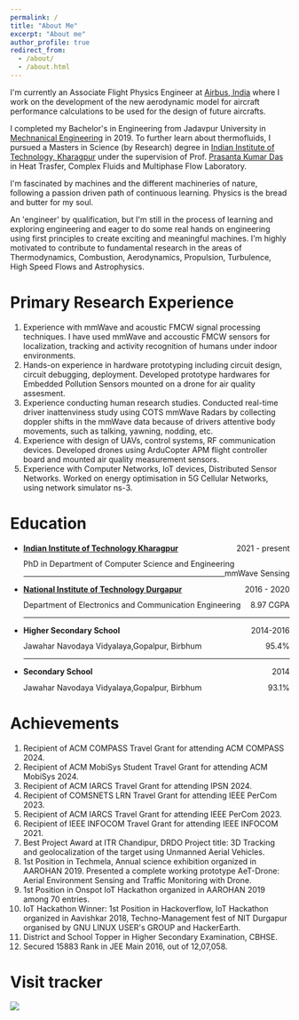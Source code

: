 ```yaml
---
permalink: /
title: "About Me"
excerpt: "About me"
author_profile: true
redirect_from: 
  - /about/
  - /about.html
---
```


 I'm currently an Associate Flight Physics Engineer at <a href="https://www.airbus.com/en">Airbus, India</a> where I work on the development of the new aerodynamic model for aircraft performance calculations to be used for the design of future aircrafts.

I completed my Bachelor's in Engineering from Jadavpur University in [Mechnanical Engineering](https://jadavpuruniversity.in/academics/mechanical-engineering/) in 2019. To further learn about thermofluids, I pursued a Masters in Science (by Research) degree in [Indian Institute of Technology, Kharagpur](https://www.iitkgp.ac.in/) under the supervision of Prof. [ Prasanta Kumar Das](https://www.iitkgp.ac.in/department/ME/faculty/me-pkd) in Heat Trasfer, Complex Fluids and Multiphase Flow Laboratory. 

 I'm fascinated by machines and the different machineries of nature, following a passion driven path of continuous learning. Physics is the bread and butter for my soul. 
          
 An 'engineer' by qualification, but I'm still in the process of learning and exploring engineering and eager to do some real hands on engineering using first principles to create exciting and meaningful machines. I'm highly motivated to contribute to fundamental research in the areas of Thermodynamics, Combustion, Aerodynamics, Propulsion, Turbulence, High Speed Flows and Astrophysics.
          

<!-- I am currently a research scholar in the Department of [Computer Science and Engineering](http://cse.iitkgp.ac.in/) at IIT Kharagpur, West Bengal. I am pursuing my Ph.D. under the supervision of Prof. [Sandip Chakraborty](https://cse.iitkgp.ac.in/~sandipc/). I am also a member of the research group [Ubiquitous Networked Systems Lab (UbiNet)](https://cse.iitkgp.ac.in/resgrp/ubinet/). 

 Moreover, as a Visiting Postgraduate Research Student at the esteemed School of Computing and Information Systems at Singapore Management University ([SMU](https://www.smu.edu.sg/)), I am engaged in research work within the dynamic domain of the Human-Machine Collaborative Systems LAB, collaborating closely with [Prof. Archan Misra](https://sites.google.com/view/archan-misra) and [Prof. Thivya Kandappu](https://faculty.smu.edu.sg/profile/thivya-kandappu-541). 

My research interests include the areas of Millimeter Wave Sensing, FMCW Radars, HCI, Next generation cellular networks, Embedded systems, IoT, UAV, etc.-->


Primary Research Experience
======
1. Experience with mmWave and acoustic FMCW signal processing techniques. I have used mmWave and accoustic FMCW  sensors for localization, tracking and activity recognition of humans under indoor environments.
1. Hands-on experience in hardware prototyping including circuit design, circuit debugging, deployment. Developed prototype hardwares for Embedded Pollution Sensors mounted on a drone for air quality assesment. 
1. Experience conducting human research studies. Conducted real-time driver inattenviness study using COTS mmWave Radars by collecting doppler shifts in the mmWave data because of drivers attentive body movements, such as talking, yawning, nodding, etc. 
1. Experience with design of UAVs, control systems, RF communication devices. Developed drones using ArduCopter APM flight controller board and mounted air quality measurement sensors.
1. Experience with Computer Networks, IoT devices, Distributed Sensor Networks. Worked on energy optimisation in 5G Cellular Networks, using network simulator ns-3.

Education
======
* <p style="margin-bottom: 1em;  margin-top: 1em;"><a href="http://iitkgp.ac.in/"><strong>Indian Institute of Technology Kharagpur </strong></a> <span style="float: right; ">2021 - present</span></p><p style="margin-bottom: 0em;  margin-top: -0.2em;">PhD in Department of Computer Science and Engineering <span style="float: right; ">mmWave Sensing</span></p><hr />
* <p style="margin-bottom: 1em;  margin-top: 1em;"><a href="https://nitdgp.ac.in/"> <strong>National Institute of Technology Durgapur </strong></a> <span style="float: right; ">2016 - 2020</span></p><p style="margin-bottom: 0em;  margin-top: -0.2em;">Department of Electronics and Communication Engineering <span style="float: right; ">8.97 CGPA</span></p><hr />
* <p style="margin-bottom: 1em;  margin-top: 1em;"><strong>Higher Secondary School</strong> <span style="float: right; ">2014-2016</span></p><p style="margin-bottom: 0em;  margin-top: -0.2em;">Jawahar Navodaya Vidyalaya,Gopalpur, Birbhum <span style="float: right; ">95.4%</span></p><hr />
* <p style="margin-bottom: 1em;  margin-top: 1em;"><strong>Secondary School</strong> <span style="float: right; ">2014</span></p><p style="margin-bottom: 1em;  margin-top: -0.2em;">Jawahar Navodaya Vidyalaya,Gopalpur, Birbhum <span style="float: right; ">93.1%</span></p>

Achievements
======
1. Recipient of ACM COMPASS Travel Grant for attending ACM COMPASS 2024.
2. Recipient of ACM MobiSys Student Travel Grant for attending ACM MobiSys 2024.
3. Recipient of ACM IARCS Travel Grant for attending IPSN 2024.
4. Recipient of COMSNETS LRN Travel Grant for attending IEEE PerCom 2023.
5. Recipient of ACM IARCS Travel Grant for attending IEEE PerCom 2023.
6. Recipient of IEEE INFOCOM Travel Grant for attending IEEE INFOCOM 2021.
7. Best Project Award at ITR Chandipur, DRDO Project title: 3D Tracking and geolocalization of the target using Unmanned Aerial Vehicles.
8. 1st Position in Techmela, Annual science exhibition organized in AAROHAN 2019. Presented a complete working prototype AeT-Drone: Aerial Environment Sensing and Traffic Monitoring with Drone.
9. 1st Position in Onspot IoT Hackathon organized in AAROHAN 2019 among 70 entries. 
10. IoT Hackathon Winner: 1st Position in Hackoverflow, IoT Hackathon organized in Aavishkar 2018, Techno-Management fest of NIT Durgapur organised by GNU LINUX USER's GROUP and HackerEarth.
11. District and School Topper in Higher Secondary Examination, CBHSE.
12. Secured 15883 Rank in JEE Main 2016, out of 12,07,058.

Visit tracker
======
<a href="https://clustrmaps.com/site/1bupr" title="Visit tracker"><img src="//www.clustrmaps.com/map_v2.png?d=_J1bSlDqkAH17JefeoWFvBNFiw5CU7WL6bDNDBzGUUw&cl=ffffff"></a>
